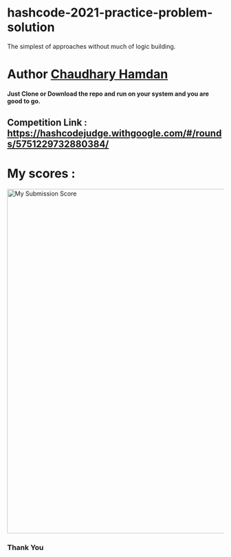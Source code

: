 # hashcode-2021-practice-problem-solution
The simplest of approaches without much of logic building.
# Author <a href="https://chaudharyhamdan.me/">Chaudhary Hamdan </a>
#### Just Clone or Download the repo and run on your system and you are good to go.
## Competition Link : <a href="https://hashcodejudge.withgoogle.com/#/rounds/5751229732880384/"> https://hashcodejudge.withgoogle.com/#/rounds/5751229732880384/ </a>

# My scores : 
<img src="https://github.com/hamdan-codes/hashcode-2021-practice-problem-solution/blob/main/Scores.PNG?raw=true" alt="My Submission Score" width="800">

### Thank You
